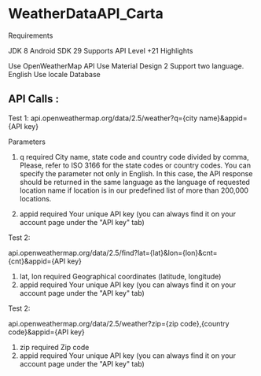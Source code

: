 # WeatherDataAPI_Carta

Requirements

JDK 8
Android SDK 29
Supports API Level +21
Highlights

Use OpenWeatherMap API
Use Material Design 2
Support two language. English 
Use locale Database

API Calls :
----------------
Test 1:
api.openweathermap.org/data/2.5/weather?q={city name}&appid={API key} 


Parameters
1) q	required	City name, state code and country code divided by comma, Please, refer to ISO 3166 for the state codes or country codes.
  You can specify the parameter not only in English. In this case, the API response should be returned in the same language as the language of requested location name if   location is in our predefined list of more than 200,000 locations.

2) appid	required	Your unique API key (you can always find it on your account page under the "API key" tab)

Test 2:

api.openweathermap.org/data/2.5/find?lat={lat}&lon={lon}&cnt={cnt}&appid={API key}

1) lat, lon	required	Geographical coordinates (latitude, longitude)
2) appid	required	Your unique API key (you can always find it on your account page under the "API key" tab)

Test 2:

api.openweathermap.org/data/2.5/weather?zip={zip code},{country code}&appid={API key}

1) zip	required	Zip code
2) appid	required	Your unique API key (you can always find it on your account page under the "API key" tab)




